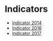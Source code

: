 #  Indicators

* [Indicator 2014](http://cdr.eionet.europa.eu/ch/eu/inspire/monitoring/envu_u0ng/)
* [Indicator 2016](http://cdr.eionet.europa.eu/ch/eu/inspire/monitoring/envv6ioow/)
* [Indicator 2017](http://cdr.eionet.europa.eu/ch/eu/inspire/monitoring/envwrrcwg/)